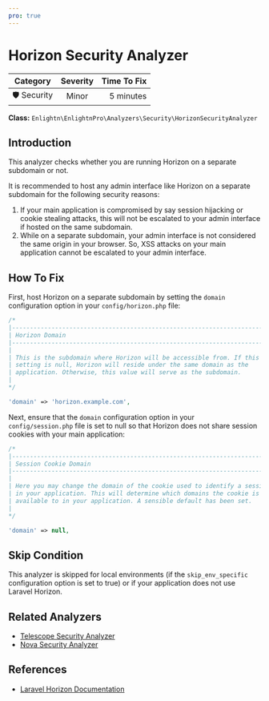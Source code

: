 ```yaml
---
pro: true
---
```


# Horizon Security Analyzer <Badge text="PRO" type="tip"/>

| Category       | Severity   | Time To Fix  |
| -------------  |:----------:| ------------:|
| 🛡️ Security    | Minor      | 5 minutes   |

**Class:** `Enlightn\EnlightnPro\Analyzers\Security\HorizonSecurityAnalyzer`

## Introduction

This analyzer checks whether you are running Horizon on a separate subdomain or not.

It is recommended to host any admin interface like Horizon on a separate subdomain for the following security reasons:

1. If your main application is compromised by say session hijacking or cookie stealing attacks, this will not be escalated to your admin interface if hosted on the same subdomain.
2. While on a separate subdomain, your admin interface is not considered the same origin in your browser. So, XSS attacks on your main application cannot be escalated to your admin interface.

## How To Fix

First, host Horizon on a separate subdomain by setting the `domain` configuration option in your `config/horizon.php` file:

```php
/*
|--------------------------------------------------------------------------
| Horizon Domain
|--------------------------------------------------------------------------
|
| This is the subdomain where Horizon will be accessible from. If this
| setting is null, Horizon will reside under the same domain as the
| application. Otherwise, this value will serve as the subdomain.
|
*/

'domain' => 'horizon.example.com',
```

Next, ensure that the `domain` configuration option in your `config/session.php` file is set to null so that Horizon does not share session cookies with your main application:

```php
/*
|--------------------------------------------------------------------------
| Session Cookie Domain
|--------------------------------------------------------------------------
|
| Here you may change the domain of the cookie used to identify a session
| in your application. This will determine which domains the cookie is
| available to in your application. A sensible default has been set.
|
*/

'domain' => null,
```

## Skip Condition

This analyzer is skipped for local environments (if the `skip_env_specific` configuration option is set to true) or if your application does not use Laravel Horizon.

## Related Analyzers

- [Telescope Security Analyzer](telescope-security-analyzer.html)
- [Nova Security Analyzer](nova-security-analyzer.html)

## References

- [Laravel Horizon Documentation](https://laravel.com/docs/horizon)